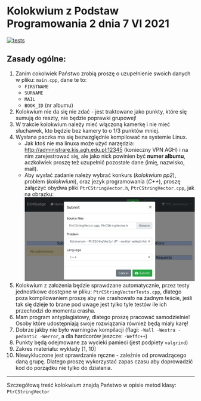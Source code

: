 # Kolokwium z Podstaw Programowania 2 dnia 7 VI 2021

[![tests](https://github.com/agh-sokoloowski/pp2-kolokwium/actions/workflows/tests.yml/badge.svg)](https://github.com/agh-sokoloowski/pp2-kolokwium/actions/workflows/tests.yml)

## Zasady ogólne:

1. Zanim cokolwiek Państwo zrobią proszę o uzupełnienie swoich danych w pliku: `main.cpp`, dane te to:
   - `FIRSTNAME`
   - `SURNAME`
   - `MAIL`
   - `BOOK_ID` (nr albumu)
2. Kolokwium nie da się nie zdać - jest traktowane jako punkty, które się sumują do reszty, nie będzie poprawki grupowej!
3. W trakcie kolokwium należy mieć włączoną kamerkę i nie mieć słuchawek, kto będzie bez kamery to o 1/3 punktów mniej.
4. Wysłana paczka ma się bezwzględnie kompilować na systemie Linux.
   - Jak ktoś nie ma linuxa może użyć narzędzia: http://administrare.kis.agh.edu.pl:12345 (konieczny VPN AGH) i na nim zarejestrować się, ale jako nick powinien być **numer albumu**, aczkolwiek proszę też uzupełnić pozostałe dane (imię, nazwisko, mail).
   - Aby wysłać zadanie należy wybrać konkurs (_kolokwium pp2_), problem (_kolokwium_), oraz jezyk programowania (_C++_), proszę załączyć obydwa pliki `PtrCStringVector.h`, `PtrCStringVector.cpp`, jak na obrazku: ![domjudge](doxyfiles/domjudge.png)
5. Kolokwium z założenia będzie sprawdzane automatycznie, przez testy jednostkowe dostępne w pliku: `PtrCStringVectorTests.cpp`, dlatego poza kompilowaniem proszę aby nie crashowało na żadnym teście, jeśli tak się dzieje to brane pod uwage jest tylko tyle testów ile ich przechodzi do momentu crasha.
6. Mam program antyplagiatowy, dlatego proszę pracować samodzielnie! Osoby które udostępniają swoje rozwiązania również będą miały karę!
7. Dobrze jakby nie było warningów kompilacji (flagi: `-Wall -Wextra -pedantic -Werror`, a dla hardcorów jeszcze:  `-Weffc++`)
8. Punkty będą odejmowane za wycieki pamieci (jest podpiety `valgrind`)
9. Zakres materiału: wykłady [1, 10]
10. Niewykluczone jest sprawdzanie ręczne - zależnie od prowadzącego daną grupę. Dlatego proszę wykorzystać zapas czasu aby doprowadzić kod do porządku nie tylko do działania.

---

Szczegółową treść kolokwium znajdą Państwo w opisie metod klasy: `PtrCStringVector`